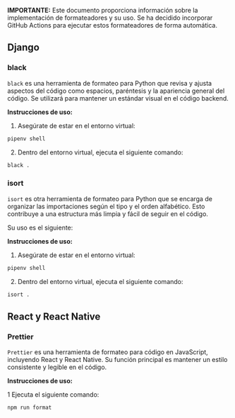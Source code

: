 **IMPORTANTE:** Este documento proporciona información sobre la implementación de formateadores y su uso. Se ha decidido incorporar GitHub Actions para ejecutar estos formateadores de forma automática.

## Django

### black

`black` es una herramienta de formateo para Python que revisa y ajusta aspectos del código como espacios, paréntesis y la apariencia general del código. Se utilizará para mantener un estándar visual en el código backend.

**Instrucciones de uso:**

1. Asegúrate de estar en el entorno virtual:

```bash
pipenv shell
```

2. Dentro del entorno virtual, ejecuta el siguiente comando:

```bash
black .
```

### isort

`isort` es otra herramienta de formateo para Python que se encarga de organizar las importaciones según el tipo y el orden alfabético. Esto contribuye a una estructura más limpia y fácil de seguir en el código.

Su uso es el siguiente:

**Instrucciones de uso:**

1. Asegúrate de estar en el entorno virtual:

```bash
pipenv shell
```

2. Dentro del entorno virtual, ejecuta el siguiente comando:

```bash
isort .
```

## React y React Native

### Prettier

`Prettier` es una herramienta de formateo para código en JavaScript, incluyendo React y React Native. Su función principal es mantener un estilo consistente y legible en el código.

**Instrucciones de uso:**

1 Ejecuta el siguiente comando:

```bash
npm run format
```